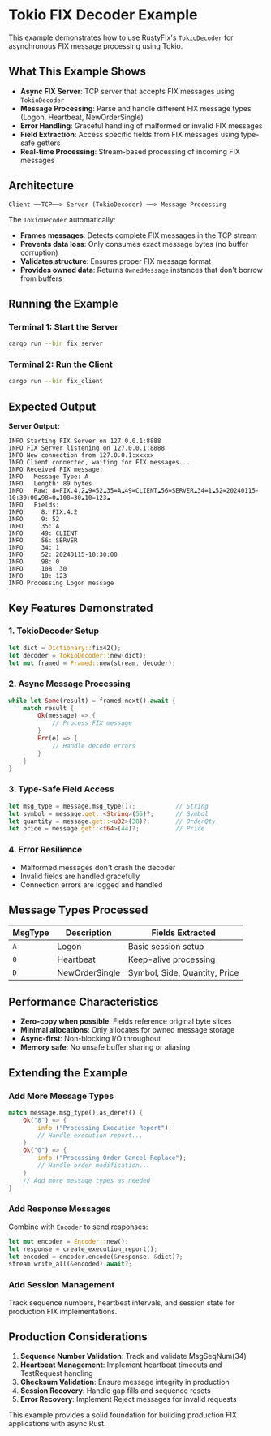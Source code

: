 # Tokio FIX Decoder Example

This example demonstrates how to use RustyFix's `TokioDecoder` for asynchronous FIX message processing using Tokio.

## What This Example Shows

- **Async FIX Server**: TCP server that accepts FIX messages using `TokioDecoder`
- **Message Processing**: Parse and handle different FIX message types (Logon, Heartbeat, NewOrderSingle)
- **Error Handling**: Graceful handling of malformed or invalid FIX messages
- **Field Extraction**: Access specific fields from FIX messages using type-safe getters
- **Real-time Processing**: Stream-based processing of incoming FIX messages

## Architecture

```
Client ──TCP──> Server (TokioDecoder) ──> Message Processing
```

The `TokioDecoder` automatically:
- **Frames messages**: Detects complete FIX messages in the TCP stream
- **Prevents data loss**: Only consumes exact message bytes (no buffer corruption)
- **Validates structure**: Ensures proper FIX message format
- **Provides owned data**: Returns `OwnedMessage` instances that don't borrow from buffers

## Running the Example

### Terminal 1: Start the Server
```bash
cargo run --bin fix_server
```

### Terminal 2: Run the Client  
```bash
cargo run --bin fix_client
```

## Expected Output

**Server Output:**
```
INFO Starting FIX Server on 127.0.0.1:8888
INFO FIX Server listening on 127.0.0.1:8888
INFO New connection from 127.0.0.1:xxxxx
INFO Client connected, waiting for FIX messages...
INFO Received FIX message:
INFO   Message Type: A
INFO   Length: 89 bytes
INFO   Raw: 8=FIX.4.2☁9=52☁35=A☁49=CLIENT☁56=SERVER☁34=1☁52=20240115-10:30:00☁98=0☁108=30☁10=123☁
INFO   Fields:
INFO     8: FIX.4.2
INFO     9: 52
INFO     35: A
INFO     49: CLIENT
INFO     56: SERVER
INFO     34: 1
INFO     52: 20240115-10:30:00
INFO     98: 0
INFO     108: 30
INFO     10: 123
INFO Processing Logon message
```

## Key Features Demonstrated

### 1. **TokioDecoder Setup**
```rust
let dict = Dictionary::fix42();
let decoder = TokioDecoder::new(dict);
let mut framed = Framed::new(stream, decoder);
```

### 2. **Async Message Processing**
```rust
while let Some(result) = framed.next().await {
    match result {
        Ok(message) => {
            // Process FIX message
        }
        Err(e) => {
            // Handle decode errors
        }
    }
}
```

### 3. **Type-Safe Field Access**
```rust
let msg_type = message.msg_type()?;           // String
let symbol = message.get::<String>(55)?;      // Symbol
let quantity = message.get::<u32>(38)?;       // OrderQty
let price = message.get::<f64>(44)?;          // Price
```

### 4. **Error Resilience**
- Malformed messages don't crash the decoder
- Invalid fields are handled gracefully
- Connection errors are logged and handled

## Message Types Processed

| MsgType | Description | Fields Extracted |
|---------|-------------|------------------|
| `A` | Logon | Basic session setup |
| `0` | Heartbeat | Keep-alive processing |
| `D` | NewOrderSingle | Symbol, Side, Quantity, Price |

## Performance Characteristics

- **Zero-copy when possible**: Fields reference original byte slices
- **Minimal allocations**: Only allocates for owned message storage
- **Async-first**: Non-blocking I/O throughout
- **Memory safe**: No unsafe buffer sharing or aliasing

## Extending the Example

### Add More Message Types
```rust
match message.msg_type().as_deref() {
    Ok("8") => {
        info!("Processing Execution Report");
        // Handle execution report...
    }
    Ok("G") => {
        info!("Processing Order Cancel Replace");
        // Handle order modification...
    }
    // Add more message types as needed
}
```

### Add Response Messages
Combine with `Encoder` to send responses:
```rust
let mut encoder = Encoder::new();
let response = create_execution_report();
let encoded = encoder.encode(&response, &dict)?;
stream.write_all(&encoded).await?;
```

### Add Session Management
Track sequence numbers, heartbeat intervals, and session state for production FIX implementations.

## Production Considerations

1. **Sequence Number Validation**: Track and validate MsgSeqNum(34)
2. **Heartbeat Management**: Implement heartbeat timeouts and TestRequest handling
3. **Checksum Validation**: Ensure message integrity in production
4. **Session Recovery**: Handle gap fills and sequence resets
5. **Error Recovery**: Implement Reject messages for invalid requests

This example provides a solid foundation for building production FIX applications with async Rust. 